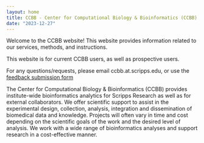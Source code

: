 ```yaml
---
layout: home
title: CCBB - Center for Computational Biology & Bioinformatics (CCBB)
date: "2023-12-27"
---
```


Welcome to the CCBB website! This website provides information related to our services, methods, and instructions. 

This website is for current CCBB users, as well as prospective users. 

For any questions/requests, please email  ccbb.at.scripps.edu, or use the [feedback submission form](./pages/feedback/)

The Center for Computational Biology & Bioinformatics (CCBB) provides institute-wide bioinformatics analytics for Scripps Research as well as for external collaborators. We offer scientific support to assist in the experimental design, collection, analysis, integration and dissemination of biomedical data and knowledge. Projects will often vary in time and cost depending on the scientific goals of the work and the desired level of analysis. We work with a wide range of bioinformatics analyses and support research in a cost-effective manner. 

